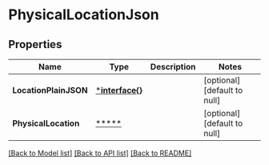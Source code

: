 # PhysicalLocationJson

## Properties
Name | Type | Description | Notes
------------ | ------------- | ------------- | -------------
**LocationPlainJSON** | [***interface{}**](interface{}.md) |  | [optional] [default to null]
**PhysicalLocation** | [*****](.md) |  | [optional] [default to null]

[[Back to Model list]](../README.md#documentation-for-models) [[Back to API list]](../README.md#documentation-for-api-endpoints) [[Back to README]](../README.md)

